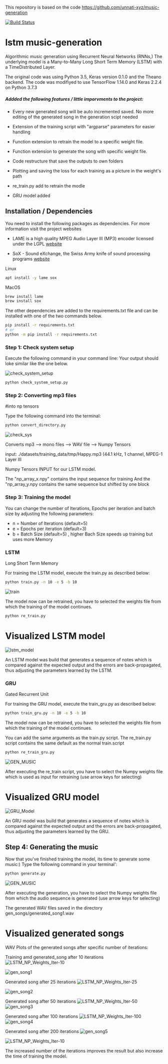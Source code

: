 This repository is based on the code https://github.com/unnati-xyz/music-generation

[![Build Status](https://travis-ci.org/DigitalDieter/LSTM_Music_Generation.svg?branch=master)](https://travis-ci.org/DigitalDieter/LSTM_Music_Generation)

# lstm music-generation


Algorithmic music generation using Recurrent Neural Networks (RNNs,)
The underlying model is a Many-to-Many Long Short Term Memory  (LSTM) with a TimeDistributed Layer.

The original code was using Python 3.5, Keras version 0.1.0 and the Theano backend.
The code was modifiyed to use TensorFlow 1.14.0 and Keras 2.2.4 on Python 3.7.3

##### Addded the following features /  little imporvments to the project:

- Every new generated song will be auto incremented saved. No more editing of the generated song in the generation scipt needed

- Extension of the training script with "argparse" parameters for easier handling
- Function extension to retrain the model to a specific weight file.
- Function extension to generate the song with specific weight file.
- Code restructure that save the outputs to own folders
- Plotting and saving the loss for each training as a picture in the weight's path
- re_train.py add to retrain the modle
- GRU model added

## Installation / Dependencies

You need to install the following packages as dependencies. For more information visit the project websites

- LAME is a high quality MPEG Audio Layer III (MP3) encoder licensed under the LGPL [website][f25fc56f]
- SoX - Sound eXchange, the Swiss Army knife of sound processing programs [website][43594682]

  [f25fc56f]: http://lame.sourceforge.net "lame-website"
  [43594682]: http://sox.sourceforge.net "sox-website"


Linux
```bash
apt install -y lame sox
```
MacOS
```bash
brew install lame
brew install sox
```

The other dependencies are added to the requirements.txt file and can be installed with one of the two commands below.


```bash
pip install -r requirements.txt
# or
python -m pip install -r requirements.txt
```



### Step 1: Check system setup

Execute the following command in your command line:
Your output should loke similar like the one below.

![check_system_setup](/img/check-sys_setup.png)

```bash
python check_system_setup.py

```


### Step 2: Converting mp3 files
#into np tensors

Type the following command into the terminal:

```bash
python convert_directory.py
```

![check_sys](img/convert_directory.png)

Converts mp3 --> mono files --> WAV file --> Numpy Tensors

input:  ./datasets/training_data/tmp/Happy.mp3
        (44.1 kHz, 1 channel, MPEG-1 Layer III

Numpy Tensors INPUT for our LSTM  model.

The "np_array_x.npy" contains the input sequence for training
And the "np_array_y.npy contains the same sequence but shifted by one block


### Step 3: Training the model

You can change the number of Iterations,
Epochs per iteration and batch size by adjusting the following parameters:

- n = Number of Iterations (default=5)
- e = Epochs per iteration (default=3)
- b = Batch Size (default=5) , higher Bach Size speeds up training but uses more Memory

### LSTM
Long Short Term Memory

For training the LSTM model, execute the train.py as described below:

```bash
python train.py -n 10 -e 5 -b 10
```

![train](/img/train.png)

The model now can be retrained, you have to selected the weights file from which the training of the model continues.
```bash
python re_train.py
```

# Visualized LSTM model
![lstm_model](/img/lstm_model_plot.png)

An LSTM model was build that generates a sequence of notes which is
compared against the expected output and the errors are back-propagated, thus adjusting the parameters learned by the LSTM.

### GRU
Gated Recurrent Unit

For training the GRU model, execute the train_gru.py as described below:

```bash
python train_gru.py -n 10 -e 5 -b 10
```

The model now can be retrained, you have to selected the weights file from which the training of the model continues.


You can add the same arguments as the train.py script.
The re_train.py script contains the same default as the normal train.script

```bash
python re_train_gru.py
```

![GEN_MUSIC](img/chooe_file_for_gen_music.png)

After executing the re_train script, you have to select the Numpy weights file which is used as input for retraining (use arrow keys for selecting)

# Visualized GRU model
![GRU_Model](/img/gru_model_plot.png)

An GRU model was build that generates a sequence of notes which is
compared against the expected output and the errors are back-propagated, thus adjusting the parameters learned by the GRU.

## Step 4: Generating the music

Now that you've finished training the model, its time to generate some music:)
Type the following command in your terminal':

```bash
python generate.py
```
![GEN_MUSIC](img/chooe_file_for_gen_music.png)

After executing the generation, you have to select the Numpy weights file from which the audio sequence is generated (use arrow keys for selecting)

The generated WAV files saved in the directory gen_songs/generated_song1.wav

# Visualized generated songs

WAV Plots of the generated songs after specific number of iterations:

Training amd generated_song after 10 iterations
![LSTM_NP_Weights_Iter-10](img/LSTM_NP_Weights_Iter-10.png)

![gen_song1](img/generated_song1.png)

Generated song after 25 iterations
![LSTM_NP_Weights_Iter-25](img/LSTM_NP_Weights_Iter-25.png)

![gen_song2](img/generated_song2.png)

Generated song after 50 iterations
![LSTM_NP_Weights_Iter-50](img/LSTM_NP_Weights_Iter-50.png)
![gen_song3](img/generated_song3.png)

Generated song after 100 iterations
![LSTM_NP_Weights_Iter-100](img/LSTM_NP_Weights_Iter-100.png)
![gen_song4](img/generated_song4.png)

Generated song after 200 iterations
![gen_song5](img/generated_song5.png)

![LSTM_NP_Weights_Iter-10](img/LSTM_NP_Weights_Iter-10.png)

The increased number of the iterations improves the result but also increase the time of training the model.
